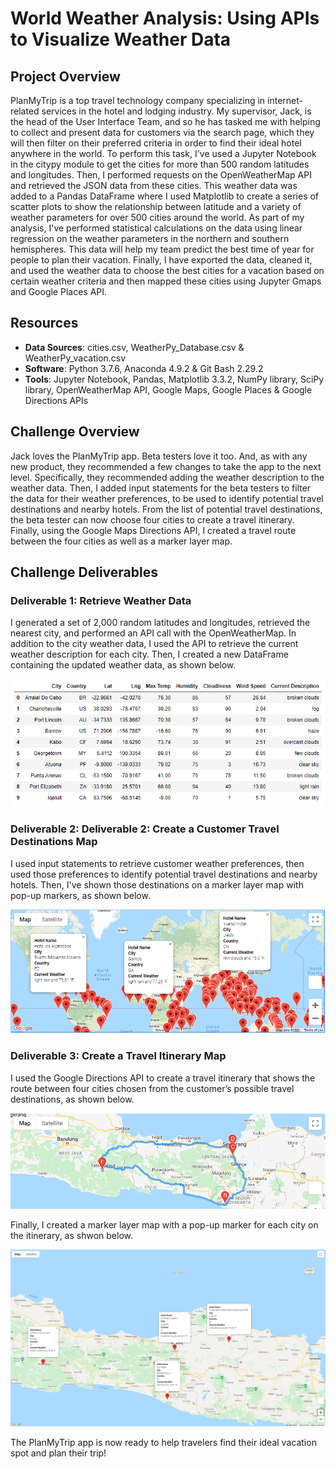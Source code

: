 # World Weather Analysis: Using APIs to Visualize Weather Data

## Project Overview
PlanMyTrip is a top travel technology company specializing in internet-related services in the hotel and lodging industry. My supervisor, Jack, is the head of the User Interface Team, and so he has tasked me with helping to collect and present data for customers via the search page, which they will then filter on their preferred criteria in order to find their ideal hotel anywhere in the world. To perform this task, I've used a Jupyter Notebook in the citypy module to get the cities for more than 500 random latitudes and longitudes. Then, I performed requests on the OpenWeatherMap API and retrieved the JSON data from these cities. This weather data was added to a Pandas DataFrame where I used Matplotlib to create a series of scatter plots to show the relationship between latitude and a variety of weather parameters for over 500 cities around the world. As part of my analysis, I've performed statistical calculations on the data using linear regression on the weather parameters in the northern and southern hemispheres. This data will help my team predict the best time of year for people to plan their vacation. Finally, I have exported the data, cleaned it, and used the weather data to choose the best cities for a vacation based on certain weather criteria and then mapped these cities using Jupyter Gmaps and Google Places API.

## Resources
- **Data Sources**: cities.csv, WeatherPy_Database.csv & WeatherPy_vacation.csv
- **Software**: Python 3.7.6, Anaconda 4.9.2 & Git Bash 2.29.2
- **Tools**: Jupyter Notebook, Pandas, Matplotlib 3.3.2, NumPy library, SciPy library, OpenWeatherMap API, Google Maps, Google Places & Google Directions APIs 

## Challenge Overview
Jack loves the PlanMyTrip app. Beta testers love it too. And, as with any new product, they recommended a few changes to take the app to the next level. Specifically, they recommended adding the weather description to the weather data. Then, I added input statements for the beta testers to filter the data for their weather preferences, to be used to identify potential travel destinations and nearby hotels. From the list of potential travel destinations, the beta tester can now choose four cities to create a travel itinerary. Finally, using the Google Maps Directions API, I created a travel route between the four cities as well as a marker layer map.

## Challenge Deliverables

### Deliverable 1: Retrieve Weather Data
I generated a set of 2,000 random latitudes and longitudes, retrieved the nearest city, and performed an API call with the OpenWeatherMap. In addition to the city weather data, I used the API to retrieve the current weather description for each city. Then, I created a new DataFrame containing the updated weather data, as shown below.

<img src="Weather_Database/Weather_DataFrame.PNG">

### Deliverable 2: Deliverable 2: Create a Customer Travel Destinations Map
I used input statements to retrieve customer weather preferences, then used those preferences to identify potential travel destinations and nearby hotels. Then, I've shown those destinations on a marker layer map with pop-up markers, as shown below.

<img src="Vacation_Search/WeatherPy_vacation_map.PNG">

### Deliverable 3: Create a Travel Itinerary Map
I used the Google Directions API to create a travel itinerary that shows the route between four cities chosen from the customer’s possible travel destinations, as shown below.

<img src="Vacation_Itinerary/WeatherPy_travel_map.PNG">

Finally, I created a marker layer map with a pop-up marker for each city on the itinerary, as shwon below.

<img src="Vacation_Itinerary/WeatherPy_travel_map_markers.PNG">

The PlanMyTrip app is now ready to help travelers find their ideal vacation spot and plan their trip!
